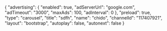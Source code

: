 {
    "advertising": {
        "enabled": true,
        "adServerUrl": "google.com",
        "adTimeout": "3000",
        "maxAds": 100,
        "adInterval": 0
    },
    "preload": true,
    "type": "carousel",
    "title": "sdfh",
    "name": "chido",
    "channelId": "117407921",
    "layout": "bootstrap",
    "autoplay": false,
    "autonext": false
}
